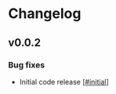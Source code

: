 # Changelog

## v0.0.2

### Bug fixes

- Initial code release [[#initial](https://github.com/EdgyEdgemond/web-error/initial)]

